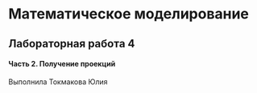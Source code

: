 # Математическое моделирование
## Лабораторная работа 4

#### Часть 2. Получение проекций
Выполнила Токмакова Юлия
